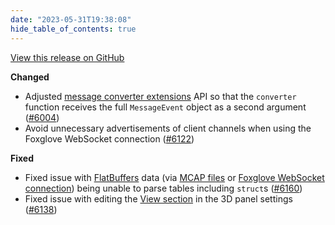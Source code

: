 ```yaml
---
date: "2023-05-31T19:38:08"
hide_table_of_contents: true
---
```

[View this release on GitHub](https://github.com/foxglove/studio/releases/tag/v1.55.0)

**Changed**
- Adjusted [message converter extensions](https://foxglove.dev/docs/studio/extensions/getting-started#message-converters) API so that the `converter` function receives the full `MessageEvent` object as a second argument ([#6004](https://github.com/foxglove/studio/pull/6004))
- Avoid unnecessary advertisements of client channels when using the Foxglove WebSocket connection ([#6122](https://github.com/foxglove/studio/pull/6122))

**Fixed**
- Fixed issue with [FlatBuffers](https://flatbuffers.dev/) data (via [MCAP files](https://foxglove.dev/docs/studio/connection/mcap#files) or [Foxglove WebSocket connection](https://foxglove.dev/docs/studio/connection/custom#foxglove-websocket)) being unable to parse tables including `struct`s ([#6160](https://github.com/foxglove/studio/pull/6160))
- Fixed issue with editing the [View section](https://foxglove.dev/docs/studio/panels/3d#view) in the 3D panel settings ([#6138](https://github.com/foxglove/studio/pull/6138))